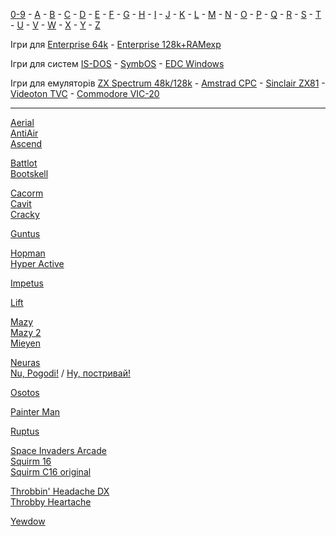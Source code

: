[0-9](0/games-0.md) - [A](a/games-a.md) - [B](b/games-b.md) - [C](c/games-c.md) - [D](d/games-d.md) - [E](e/games-e.md) - [F](f/games-f.md) - [G](g/games-g.md) - [H](h/games-h.md) - [I](i/games-i.md) - [J](j/games-j.md) - [K](k/games-k.md) - [L](l/games-l.md) - [M](m/games-m.md) - [N](n/games-n.md) - [O](o/games-o.md) - [P](p/games-p.md) - [Q](q/games-q.md) - [R](r/games-r.md) - [S](s/games-s.md) - [T](t/games-t.md) - [U](u/games-u.md) - [V](v/games-v.md) - [W](w/games-w.md) - [X](x/games-x.md) - [Y](y/games-y.md) - [Z](z/games-z.md)

Ігри для [Enterprise 64k](games-ep64.md) - [Enterprise 128k+RAMexp](games-epramexp.md)

Ігри для систем [IS-DOS](games-is-dos.md) - [SymbOS](games-symbos.md) - [EDC Windows](games-edcw.md)

Ігри для емуляторів [ZX Spectrum 48k/128k](zxemu/games-zxemu.md) - [Amstrad CPC](cpcemu/games-cpc.md) - [Sinclair ZX81](zx81emu/games-zx81.md) - [Videoton TVC](tvcemu/games-tvc.md) - [Commodore VIC-20](vic20emu/games-vic20.md)

----------
[Aerial](a/sg-aerial.md)  
[AntiAir](a/sg-antiair.md)  
[Ascend](a/sg-ascend.md)  

[Battlot](b/sg-battlot.md)  
[Bootskell](b/sg-bootskell.md)  

[Cacorm](c/sg-cacorm.md)  
[Cavit](c/sg-cavit.md)  
[Cracky](c/sg-cracky.md)  

[Guntus](g/sg-guntus.md)  

[Hopman](h/sg-hopman.md)  
[Hyper Active](h/sg-hyperactive.md)  

[Impetus](i/sg-impetus.md)

[Lift](l/sg-lift.md)  

[Mazy](m/sg-mazy.md)  
[Mazy 2](m/sg-mazy2.md)  
[Mieyen](m/sg-mieyen.md)  

[Neuras](n/sg-neuras.md)  
[Nu, Pogodi!](n/sg-nupogodi.md) / [Ну, постривай!](n/sg-nupogodi.md)

[Osotos](o/sg-osotos.md)  

[Painter Man](p/sg-painter-man.md)

[Ruptus](r/sg-ruptus.md)  

[Space Invaders Arcade](s/sg-spaceinvaders-arcade.md)  
[Squirm 16](s/sg-squirm16.md)  
[Squirm C16 original](s/sg-squirmc16.md)  

[Throbbin' Headache DX](t/sg-throbbin-headache.md)  
[Throbby Heartache](t/sg-throbby-heartache.md)

[Yewdow](y/sg-yewdow.md)  